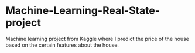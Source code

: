 # Machine-Learning-Real-State-project
Machine learning project from Kaggle where I predict the price of the house based on the certain features about the house.
